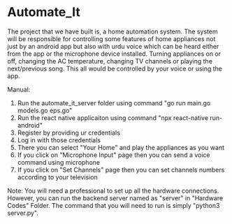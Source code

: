 # Automate_It
The project that we have built is, a home automation system. The system will be responsible for controlling some features of home appliances not just by an android app but also with urdu voice which can be heard either from the app or the microphone device installed. Turning appliances on or off, changing the AC temperature, changing TV channels or playing the next/previous song. This all would be controlled by your voice or using the app.

Manual:
1) Run the automate_it_server folder using command "go run main.go models.go eps.go"
2) Run the react native applicaiton using command "npx react-native run-android"
3) Register by providing ur credentials
4) Log in with those credentials
5) There you can select "Your Home" and play the appliances as you want
6) If you click on "Microphone Input" page then you can send a voice command using microphone
7) If you click on "Set Channels" page then you can set channels numbers according to your television

Note: You will need a professional to set up all the hardware connections. However, you can run the backend server named as "server" in "Hardware Codes" Folder. The command that you will need to run is simply "python3 server.py".
